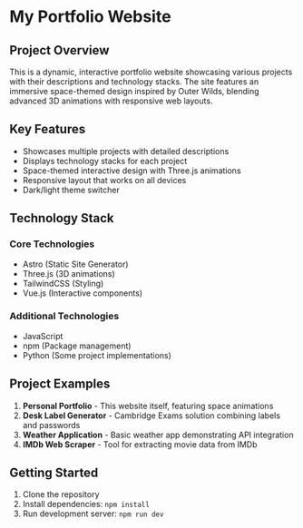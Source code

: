 # My Portfolio Website

## Project Overview
This is a dynamic, interactive portfolio website showcasing various projects with their descriptions and technology stacks. The site features an immersive space-themed design inspired by Outer Wilds, blending advanced 3D animations with responsive web layouts.

## Key Features
- Showcases multiple projects with detailed descriptions
- Displays technology stacks for each project
- Space-themed interactive design with Three.js animations
- Responsive layout that works on all devices
- Dark/light theme switcher

## Technology Stack
### Core Technologies
- Astro (Static Site Generator)
- Three.js (3D animations)
- TailwindCSS (Styling)
- Vue.js (Interactive components)

### Additional Technologies
- JavaScript
- npm (Package management)
- Python (Some project implementations)

## Project Examples
1. **Personal Portfolio** - This website itself, featuring space animations
2. **Desk Label Generator** - Cambridge Exams solution combining labels and passwords
3. **Weather Application** - Basic weather app demonstrating API integration
4. **IMDb Web Scraper** - Tool for extracting movie data from IMDb

## Getting Started
1. Clone the repository
2. Install dependencies: `npm install`
3. Run development server: `npm run dev`
